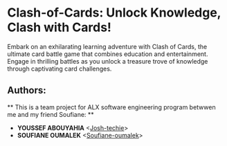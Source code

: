 # Clash-of-Cards: Unlock Knowledge, Clash with Cards!


Embark on an exhilarating learning adventure with Clash of Cards, the ultimate card battle game that combines education and entertainment. Engage in thrilling battles as you unlock a treasure trove of knowledge through captivating card challenges.


## Authors:

** This is a team project for ALX software engineering program betwwen me and my friend Soufiane: **

* **YOUSSEF ABOUYAHIA** <[Josh-techie](https://github.com/Josh-techie)>
* **SOUFIANE OUMALEK** <[Soufiane-oumalek](https://github.com/soufiane-oumalek)>